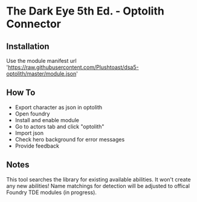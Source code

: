 # The Dark Eye 5th Ed. - Optolith Connector

## Installation

Use the module manifest url 'https://raw.githubusercontent.com/Plushtoast/dsa5-optolith/master/module.json'

## How To

* Export character as json in optolith
* Open foundry
* Install and enable module
* Go to actors tab and click "optolith"
* Import json
* Check hero background for error messages
* Provide feedback

## Notes

This tool searches the library for existing available abilities. It won't create any new abilities!
Name matchings for detection will be adjusted to offical Foundry TDE modules (in progress).


